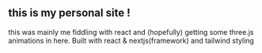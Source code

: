 ## this is my personal site ! ##
this was mainly me fiddling with react and (hopefully) getting some three.js animations in here. Built with react & nextjs(framework) and tailwind styling
